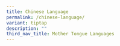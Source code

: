 ```yaml
---
title: Chinese Language
permalink: /chinese-language/
variant: tiptap
description: ""
third_nav_title: Mother Tongue Languages
---
```

